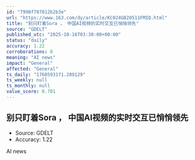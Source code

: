 ```yaml
---
id: "7998f707012b2b3e"
url: "https://www.163.com/dy/article/KC024GB20511FMIQ.html"
title: "别只盯着Sora ， 中国AI视频的实时交互已悄悄领先"
source: "GDELT"
published_utc: "2025-10-16T03:30:00+00:00"
status: "daily"
accuracy: 1.22
corroborations: 0
meaning: "AI news"
impact: "General"
affected: "General"
ts_daily: "1760593171.289129"
ts_weekly: null
ts_monthly: null
value_score: 0.701
---
```

## 别只盯着Sora ， 中国AI视频的实时交互已悄悄领先

- Source: GDELT
- Accuracy: 1.22

AI news
